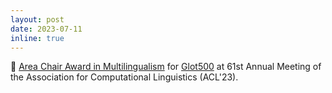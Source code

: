 ```yaml
---
layout: post
date: 2023-07-11
inline: true
---
```


🏅 [Area Chair Award in Multilingualism](https://2023.aclweb.org/program/best_papers/) for [Glot500](https://arxiv.org/abs/2305.12182) at 61st Annual Meeting of the Association for Computational Linguistics (ACL'23).